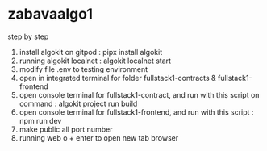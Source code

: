 # zabavaalgo1

step by step
1. install algokit on gitpod :
   pipx install algokit
2. running algokit localnet :
   algokit localnet start
4. modify file .env to testing environment   
2. open in integrated terminal for folder fullstack1-contracts & fullstack1-frontend
3. open console terminal for fullstack1-contract, and run with this script on command :
   algokit project run build
4. open console terminal for fullstack1-frontend, and run with this script :
   npm run dev
5. make public all port number
6. running web
   o + enter to open new tab browser
    
